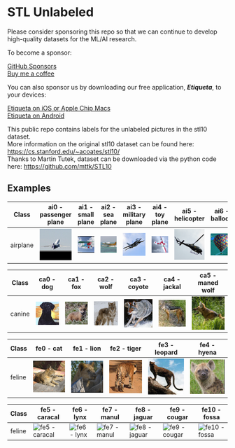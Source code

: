 # STL Unlabeled 

Please consider sponsoring this repo so that we can continue to develop high-quality datasets for the ML/AI research.

To become a sponsor:

[GitHub Sponsors](https://github.com/sponsors/semihyagli) <br/>
[Buy me a coffee](https://buymeacoffee.com/semihyagli) <br/>

You can also sponsor us by downloading our free application, **_Etiqueta_**, to your devices:

[Etiqueta on iOS or Apple Chip Macs](https://apps.apple.com/us/app/etiqueta/id6504646776) <br/>
[Etiqueta on Android](https://play.google.com/store/apps/details?id=com.aidatalabel.etiqueta) <br/>


This public repo contains labels for the unlabeled pictures in the stl10 dataset. <br/>
More information on the original stl10 dataset can be found here: https://cs.stanford.edu/~acoates/stl10/ <br/>
Thanks to Martin Tutek, dataset can be downloaded via the python code here: https://github.com/mttk/STL10



## Examples

Class | ai0 - passenger plane | ai1 - small plane | ai2 - sea plane | ai3 - military plane | ai4 - toy plane | ai5 - helicopter | ai6 - balloon | ai7 - zeppelin | 
--- | --- | --- | --- | --- | --- | --- | --- | --- | 
airplane | ![ai0 - passenger plane](examples/airplane/ai0-passenger%20plane.png) | ![ai1 - small plane](examples/airplane/ai1-small%20plane.png) | ![ai2 - sea plane](examples/airplane/ai2-sea%20plane.png) | ![ai3 - military plane](examples/airplane/ai3-military%20plane.png) | ![ai4 - toy plane](examples/airplane/ai4-toy%20plane.png) | ![ai5 - helicopter](examples/airplane/ai5-helicopter.png) | ![ai6 - balloon](examples/airplane/ai6-balloon.png) | ![ai7 - zeppelin](examples/airplane/ai7-zeppelin.png) | 



Class  | ca0 - dog | ca1 - fox | ca2 - wolf | ca3 - coyote | ca4 - jackal | ca5 - maned wolf |
--- | --- | --- | --- | --- | --- | --- |
canine | ![ca0 - dog](examples/canine/ca0-dog.png) | ![ca1 - fox](examples/canine/ca1-fox.png) | ![ca2 - wolf](examples/canine/ca2-wolf.png) | ![ca3 - coyote](examples/canine/ca3-coyote.png) | ![ca4 - jackal](examples/canine/ca4-jackal.png) | ![ca5 - maned wolf](examples/canine/ca5-maned%20wolf.png) |


Class | fe0 - cat | fe1 - lion | fe2 - tiger | fe3 - leopard | fe4 - hyena | 
--- | --- | --- | --- | --- | --- | 
feline | ![fe0 - cat](examples/feline/fe0-cat.png) | ![fe1 - lion](examples/feline/fe1-lion.png) | ![fe2 - tiger](examples/feline/fe2-tiger.png) | ![fe3 - leopard](examples/feline/fe3-leopard.png) | ![fe4 - hyena](examples/feline/fe4-hyena.png) | 

Class | fe5 - caracal | fe6 - lynx | fe7 - manul | fe8 - jaguar | fe9 - cougar | fe10 - fossa | 
--- | --- | --- | --- | --- | --- | --- | 
feline | ![fe5 - caracal](examples/feline/fe5-caracal.png) | ![fe6 - lynx](examples/feline/fe6-lynx.png) | ![fe7 - manul](examples/feline/fe7-manul.png) | ![fe8 - jaguar](examples/feline/fe8-jaguar.png) | ![fe9 - cougar](examples/feline/fe9-cougar.png) | ![fe10 - fossa](examples/feline/fe10-fossa.png) | 